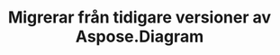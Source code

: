 ﻿---
title: Migrerar från tidigare versioner av Aspose.Diagram
type: docs
weight: 30
url: /sv/net/migrating-from-earlier-versions-of-aspose-diagram/
---
